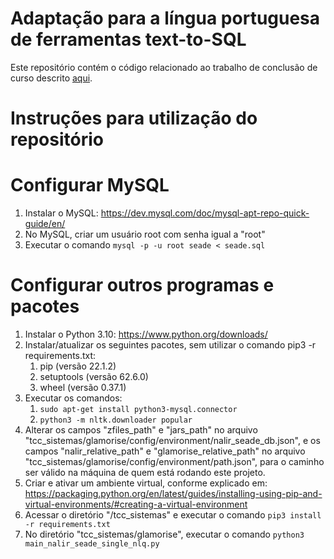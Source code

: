 # Adaptação para a língua portuguesa de ferramentas text-to-SQL

Este repositório contém o código relacionado ao trabalho de
conclusão de curso descrito [aqui](https://www.linux.ime.usp.br/~anttonio/mac0499/).

# Instruções para utilização do repositório

# Configurar MySQL

1. Instalar o MySQL: https://dev.mysql.com/doc/mysql-apt-repo-quick-guide/en/
2. No MySQL, criar um usuário root com senha igual a "root"
3. Executar o comando `mysql -p -u root seade < seade.sql`

# Configurar outros programas e pacotes

1. Instalar o Python 3.10: https://www.python.org/downloads/
2. Instalar/atualizar os seguintes pacotes, sem utilizar o comando pip3 -r requirements.txt:
    1. pip (versão 22.1.2)
    2. setuptools (versão 62.6.0)
    3. wheel (versão 0.37.1)
3. Executar os comandos: 
	1. `sudo apt-get install python3-mysql.connector`
   	2. `python3 -m nltk.downloader popular` 
4. Alterar os campos "zfiles_path" e "jars_path" no arquivo "tcc_sistemas/glamorise/config/environment/nalir_seade_db.json", 
e os campos "nalir_relative_path" e "glamorise_relative_path" no arquivo "tcc_sistemas/glamorise/config/environment/path.json", 
para o caminho ser válido na máquina de quem está rodando este projeto.
5. Criar e ativar um ambiente virtual, conforme explicado em: https://packaging.python.org/en/latest/guides/installing-using-pip-and-virtual-environments/#creating-a-virtual-environment
6. Acessar o diretório "/tcc_sistemas" e executar o comando `pip3 install -r requirements.txt`
7. No diretório "tcc_sistemas/glamorise", executar o comando `python3 main_nalir_seade_single_nlq.py` 


